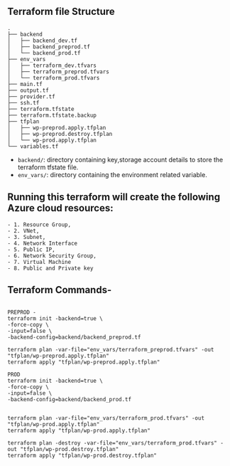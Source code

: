 ## Terraform file  Structure


```
.
├── backend
│   ├── backend_dev.tf
│   ├── backend_preprod.tf
│   └── backend_prod.tf
├── env_vars
│   ├── terraform_dev.tfvars
│   ├── terraform_preprod.tfvars
│   └── terraform_prod.tfvars
├── main.tf
├── output.tf
├── provider.tf
├── ssh.tf
├── terraform.tfstate
├── terraform.tfstate.backup
├── tfplan
│   ├── wp-preprod.apply.tfplan
│   ├── wp-preprod.destroy.tfplan
│   └── wp-prod.apply.tfplan
└── variables.tf

```


- `backend/`: directory containing key,storage account details to store the terraform tfstate file.
- `env_vars/`: directory containing the environment related variable.

## Running this terraform  will create the following Azure cloud resources:

```
- 1. Resource Group, 
- 2. VNet, 
- 3. Subnet,
- 4. Network Interface
- 5. Public IP, 
- 6. Network Security Group,
- 7. Virtual Machine
- 8. Public and Private key

```

## Terraform Commands-
```

PREPROD -
terraform init -backend=true \
-force-copy \
-input=false \
-backend-config=backend/backend_preprod.tf

terraform plan -var-file="env_vars/terraform_preprod.tfvars" -out "tfplan/wp-preprod.apply.tfplan"
terraform apply "tfplan/wp-preprod.apply.tfplan"

PROD
terraform init -backend=true \
-force-copy \
-input=false \
-backend-config=backend/backend_prod.tf


terraform plan -var-file="env_vars/terraform_prod.tfvars" -out "tfplan/wp-prod.apply.tfplan"
terraform apply "tfplan/wp-prod.apply.tfplan"

terraform plan -destroy -var-file="env_vars/terraform_prod.tfvars" -out "tfplan/wp-prod.destroy.tfplan"
terraform apply "tfplan/wp-prod.destroy.tfplan"

```
